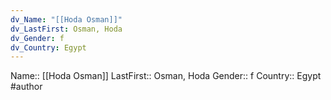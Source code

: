 ```yaml
---
dv_Name: "[[Hoda Osman]]"
dv_LastFirst: Osman, Hoda
dv_Gender: f
dv_Country: Egypt
---
```

Name:: [[Hoda Osman]]
LastFirst:: Osman, Hoda
Gender:: f
Country:: Egypt
#author